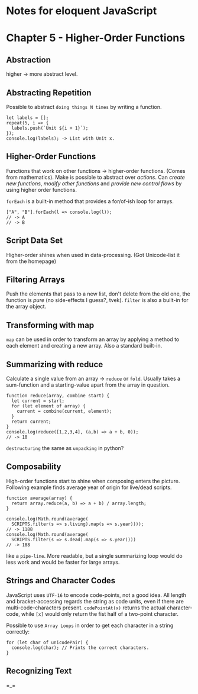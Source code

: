 # Notes for eloquent JavaScript

# Chapter 5 - Higher-Order Functions

## Abstraction
higher -> more abstract level.


## Abstracting Repetition
Possible to abstract `doing things N times` by writing a function.
```
let labels = [];
repeat(5, i => {
  labels.push(`Unit ${i + 1}`);
});
console.log(labels); -> List with Unit x.
```

## Higher-Order Functions
Functions that work on other functions -> higher-order functions. (Comes from
mathematics). Make is possible to abstract over _actions_.
Can _create new functions_, _modify other functions_ and _provide new control
flows_ by using higher order functions.

`forEach` is a built-in method that provides a for/of-ish loop for arrays.

```
["A", "B"].forEach(l => console.log(l));
// -> A
// -> B
```

## Script Data Set
Higher-order shines when used in data-processing. 
(Got Unicode-list it from the homepage)


## Filtering Arrays
Push the elements that pass to a new list, don't delete from the old one, the
function is _pure_ (no side-effects I guess?, tvek). `filter` is also a
built-in for the array object.


## Transforming with map
`map` can be used in order to transform an array by applying a method to each
element and creating a new array. Also a standard built-in.


## Summarizing with reduce
Calculate a single value from an array -> `reduce` or `fold`. 
Usually takes a sum-function and a starting-value apart from the array in
question.

```
function reduce(array, combine start) {
  let current = start;
  for (let element of array) {
    current = combine(current, element);
  }
  return current;
}
console.log(reduce([1,2,3,4], (a,b) => a + b, 0));
// -> 10
```

`destructuring` the same as `unpacking` in python?


## Composability
High-order functions start to shine when composing enters the picture.
Following example finds average year of origin for live/dead scripts.

```
function average(array) {
  return array.reduce(a, b) => a + b) / array.length;
}

console.log(Math.round(average(
  SCRIPTS.filter(s => s.living).map(s => s.year))));
// -> 1188
console.log(Math.round(average(
  SCRIPTS.filter(s => s.dead).map(s => s.year))))
// -> 188
```

like a `pipe-line`. More readable, but a single summarizing loop would do less
work and would be faster for large arrays.


## Strings and Character Codes
JavaScript uses `UTF-16` to encode code-points, not a good idea. All length and
bracket-accessing regards the string as code units, even if there are
multi-code-characters present. `codePointAt(x)` returns the actual
character-code, while `[x]` would only return the fist half of a two-point
character.

Possible to use `Array Loops` in order to get each character in a string
correctly:

```
for (let char of unicodePair) {
  console.log(char); // Prints the correct characters.
}
```

## Recognizing Text
=_=
